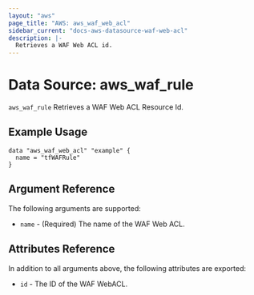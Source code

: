 ```yaml
---
layout: "aws"
page_title: "AWS: aws_waf_web_acl"
sidebar_current: "docs-aws-datasource-waf-web-acl"
description: |-
  Retrieves a WAF Web ACL id.
---
```


# Data Source: aws_waf_rule

`aws_waf_rule` Retrieves a WAF Web ACL Resource Id.

## Example Usage

```hcl
data "aws_waf_web_acl" "example" {
  name = "tfWAFRule"
}
```

## Argument Reference

The following arguments are supported:

* `name` - (Required) The name of the WAF Web ACL.

## Attributes Reference
In addition to all arguments above, the following attributes are exported:

* `id` - The ID of the WAF WebACL.